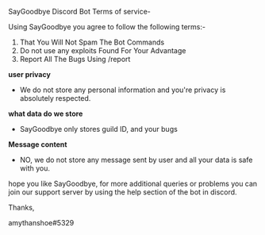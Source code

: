 SayGoodbye Discord Bot 
Terms of service-

  Using SayGoodbye you agree to follow the following terms:-
  1. That You Will Not Spam The Bot Commands
2. Do not use any exploits Found For Your Advantage
3. Report All The Bugs Using /report

 **user privacy**
 
 
- We do not store any personal information and you're privacy is absolutely respected.


 **what data do we store**
 
 
 - SayGoodbye only stores guild ID,  and your bugs
 
 
 **Message content**
 
 
 - NO, we do not store any message sent by user and all your data is safe with you.

hope you like SayGoodbye, for more additional queries or problems you can join our support server by using the help section of the bot in discord.

Thanks, 


amythanshoe#5329

        
